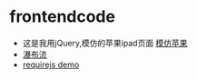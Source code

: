 # frontendcode
* 这是我用jQuery,模仿的苹果ipad页面 [模仿苹果](https://chenyuhero.github.io/frontendcode/lunbo/fakeapple.html)
* [瀑布流](https://chenyuhero.github.io/frontendcode/waterfull/waterfull.html)
* [requirejs demo](https://chenyuhero.github.io/frontendcode/test-rjs/requiredemo.html)

